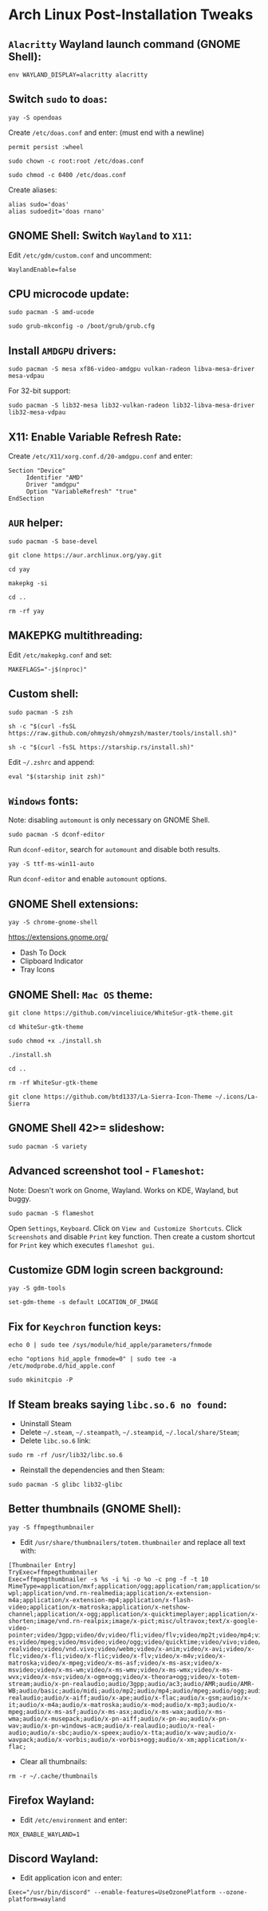 # Arch Linux Post-Installation Tweaks

## ```Alacritty``` Wayland launch command (GNOME Shell):
```
env WAYLAND_DISPLAY=alacritty alacritty
```

## Switch ```sudo``` to ```doas```:
```
yay -S opendoas
```
Create ```/etc/doas.conf``` and enter: (must end with a newline)
```
permit persist :wheel

```
```
sudo chown -c root:root /etc/doas.conf
```
```
sudo chmod -c 0400 /etc/doas.conf
```
Create aliases:
```
alias sudo='doas'
alias sudoedit='doas rnano'
```

## **GNOME Shell**: Switch ```Wayland``` to ```X11```:
Edit ```/etc/gdm/custom.conf``` and uncomment:
```
WaylandEnable=false
```

## CPU microcode update:
```
sudo pacman -S amd-ucode
```
```
sudo grub-mkconfig -o /boot/grub/grub.cfg
```

## Install ```AMDGPU``` drivers:
```
sudo pacman -S mesa xf86-video-amdgpu vulkan-radeon libva-mesa-driver mesa-vdpau
```
For 32-bit support:
```
sudo pacman -S lib32-mesa lib32-vulkan-radeon lib32-libva-mesa-driver lib32-mesa-vdpau
```

## X11: Enable Variable Refresh Rate:
Create ```/etc/X11/xorg.conf.d/20-amdgpu.conf``` and enter:
```
Section "Device"
     Identifier "AMD"
     Driver "amdgpu"
     Option "VariableRefresh" "true"
EndSection
```

## ```AUR``` helper:
```
sudo pacman -S base-devel
```

```
git clone https://aur.archlinux.org/yay.git
```
```
cd yay
```
```
makepkg -si
```
```
cd ..
```
```
rm -rf yay
```

## MAKEPKG multithreading:
Edit ```/etc/makepkg.conf``` and set:
```
MAKEFLAGS="-j$(nproc)"
```

## Custom shell:
```
sudo pacman -S zsh
```
```
sh -c "$(curl -fsSL https://raw.github.com/ohmyzsh/ohmyzsh/master/tools/install.sh)"
```
```
sh -c "$(curl -fsSL https://starship.rs/install.sh)"
```
Edit ```~/.zshrc``` and append:
```
eval "$(starship init zsh)"
```

## ```Windows``` fonts:
Note: disabling ```automount``` is only necessary on GNOME Shell.
```
sudo pacman -S dconf-editor
```
Run ```dconf-editor```, search for ```automount``` and disable both results.
```
yay -S ttf-ms-win11-auto
```
Run ```dconf-editor``` and enable ```automount``` options.

## GNOME Shell extensions:
```
yay -S chrome-gnome-shell
```
https://extensions.gnome.org/
* Dash To Dock
* Clipboard Indicator
* Tray Icons

## GNOME Shell: ```Mac OS``` theme:
```
git clone https://github.com/vinceliuice/WhiteSur-gtk-theme.git
```
```
cd WhiteSur-gtk-theme
```
```
sudo chmod +x ./install.sh
```
```
./install.sh
```
```
cd ..
```
```
rm -rf WhiteSur-gtk-theme
```
```
git clone https://github.com/btd1337/La-Sierra-Icon-Theme ~/.icons/La-Sierra
```

## GNOME Shell 42>= slideshow:
```
sudo pacman -S variety
```

## Advanced screenshot tool - ```Flameshot```:
Note: Doesn't work on Gnome, Wayland. Works on KDE, Wayland, but buggy.
```
sudo pacman -S flameshot
```
Open ```Settings```, ```Keyboard```. Click on ```View and Customize Shortcuts```. Click ```Screenshots``` and disable ```Print``` key function.
Then create a custom shortcut for ```Print``` key which executes ```flameshot gui```.

## Customize GDM login screen background:
```
yay -S gdm-tools
```
```
set-gdm-theme -s default LOCATION_OF_IMAGE
```

## Fix for ```Keychron``` function keys:
```
echo 0 | sudo tee /sys/module/hid_apple/parameters/fnmode
```
```
echo "options hid_apple fnmode=0" | sudo tee -a /etc/modprobe.d/hid_apple.conf
```
```
sudo mkinitcpio -P
```

## If Steam breaks saying ```libc.so.6 no found```:
* Uninstall Steam
* Delete ```~/.steam```, ```~/.steampath```, ```~/.steampid```, ```~/.local/share/Steam```;
* Delete ```libc.so.6``` link:
```
sudo rm -rf /usr/lib32/libc.so.6
```
* Reinstall the dependencies and then Steam:
```
sudo pacman -S glibc lib32-glibc
```

## Better thumbnails (GNOME Shell):
```
yay -S ffmpegthumbnailer
```
* Edit ```/usr/share/thumbnailers/totem.thumbnailer``` and replace all text with:
```
[Thumbnailer Entry]
TryExec=ffmpegthumbnailer
Exec=ffmpegthumbnailer -s %s -i %i -o %o -c png -f -t 10
MimeType=application/mxf;application/ogg;application/ram;application/sdp;application/vnd.ms-wpl;application/vnd.rn-realmedia;application/x-extension-m4a;application/x-extension-mp4;application/x-flash-video;application/x-matroska;application/x-netshow-channel;application/x-ogg;application/x-quicktimeplayer;application/x-shorten;image/vnd.rn-realpix;image/x-pict;misc/ultravox;text/x-google-video-pointer;video/3gpp;video/dv;video/fli;video/flv;video/mp2t;video/mp4;video/mp4v-es;video/mpeg;video/msvideo;video/ogg;video/quicktime;video/vivo;video/vnd.divx;video/vnd.rn-realvideo;video/vnd.vivo;video/webm;video/x-anim;video/x-avi;video/x-flc;video/x-fli;video/x-flic;video/x-flv;video/x-m4v;video/x-matroska;video/x-mpeg;video/x-ms-asf;video/x-ms-asx;video/x-msvideo;video/x-ms-wm;video/x-ms-wmv;video/x-ms-wmx;video/x-ms-wvx;video/x-nsv;video/x-ogm+ogg;video/x-theora+ogg;video/x-totem-stream;audio/x-pn-realaudio;audio/3gpp;audio/ac3;audio/AMR;audio/AMR-WB;audio/basic;audio/midi;audio/mp2;audio/mp4;audio/mpeg;audio/ogg;audio/prs.sid;audio/vnd.rn-realaudio;audio/x-aiff;audio/x-ape;audio/x-flac;audio/x-gsm;audio/x-it;audio/x-m4a;audio/x-matroska;audio/x-mod;audio/x-mp3;audio/x-mpeg;audio/x-ms-asf;audio/x-ms-asx;audio/x-ms-wax;audio/x-ms-wma;audio/x-musepack;audio/x-pn-aiff;audio/x-pn-au;audio/x-pn-wav;audio/x-pn-windows-acm;audio/x-realaudio;audio/x-real-audio;audio/x-sbc;audio/x-speex;audio/x-tta;audio/x-wav;audio/x-wavpack;audio/x-vorbis;audio/x-vorbis+ogg;audio/x-xm;application/x-flac;
```
* Clear all thumbnails:
```
rm -r ~/.cache/thumbnails
```

## Firefox Wayland:
* Edit ```/etc/environment``` and enter:
```
MOX_ENABLE_WAYLAND=1
```

## Discord Wayland:
* Edit application icon and enter:
```
Exec="/usr/bin/discord" --enable-features=UseOzonePlatform --ozone-platform=wayland
```
